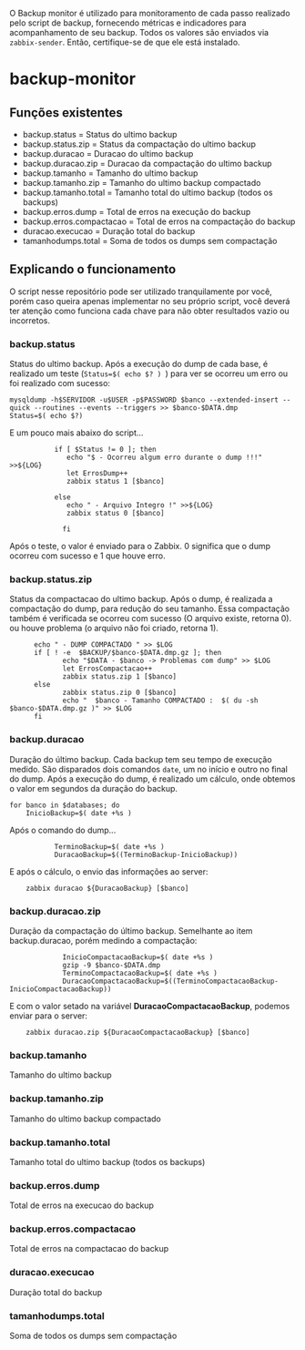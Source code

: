 O Backup monitor é utilizado para monitoramento de cada passo realizado pelo script de backup, fornecendo métricas e indicadores para acompanhamento de seu backup. Todos os valores são enviados via ```zabbix-sender```. Então, certifique-se de que ele está instalado.

# backup-monitor
## Funções existentes
* backup.status = Status do ultimo backup
* backup.status.zip = Status da compactação do ultimo backup
* backup.duracao = Duracao do ultimo backup
* backup.duracao.zip = Duracao da compactação do ultimo backup
* backup.tamanho = Tamanho do ultimo backup
* backup.tamanho.zip = Tamanho do ultimo backup compactado
* backup.tamanho.total = Tamanho total do ultimo backup (todos os backups)
* backup.erros.dump = Total de erros na execução do backup
* backup.erros.compactacao = Total de erros na compactação do backup
* duracao.execucao = Duração total do backup
* tamanhodumps.total = Soma de todos os dumps sem compactação


## Explicando o funcionamento
O script nesse repositório pode ser utilizado tranquilamente por você, porém caso queira apenas implementar no seu próprio script, você deverá ter atenção como funciona cada chave para não obter resultados vazio ou incorretos.

### backup.status
Status do ultimo backup. Após a execução do dump de cada base, é realizado um teste (```Status=$( echo $? ) ```) para ver se ocorreu um erro ou foi realizado com sucesso:

 ```shell
 mysqldump -h$SERVIDOR -u$USER -p$PASSWORD $banco --extended-insert --quick --routines --events --triggers >> $banco-$DATA.dmp
 Status=$( echo $?)
  ```
  E um pouco mais abaixo do script...

```shell
           if [ $Status != 0 ]; then
              echo "$ - Ocorreu algum erro durante o dump !!!" >>${LOG}
              let ErrosDump++
              zabbix status 1 [$banco]

           else
              echo " - Arquivo Integro !" >>${LOG}
              zabbix status 0 [$banco]

             fi
```
 
  Após o teste, o valor é enviado para o Zabbix. 0 significa que o dump ocorreu com sucesso e 1 que houve erro.
  
### backup.status.zip
Status da compactacao do ultimo backup. Após o dump, é realizada a compactação do dump, para redução do seu tamanho. Essa compactação também é verificada se ocorreu com sucesso (O arquivo existe, retorna 0). ou houve problema (o arquivo não foi criado, retorna 1).
 
 ```shell
       echo " - DUMP COMPACTADO " >> $LOG
       if [ ! -e  $BACKUP/$banco-$DATA.dmp.gz ]; then
              echo "$DATA - $banco -> Problemas com dump" >> $LOG
              let ErrosCompactacao++
              zabbix status.zip 1 [$banco]
       else
              zabbix status.zip 0 [$banco]
              echo "  $banco - Tamanho COMPACTADO :  $( du -sh $banco-$DATA.dmp.gz )" >> $LOG
       fi
```

### backup.duracao
Duração do último backup. Cada backup tem seu tempo de execução medido. São disparados dois comandos ```date```, um no início e outro no final do dump. Após a execução do dump, é realizado um cálculo, onde obtemos o valor em segundos da duração do backup.

```shell
for banco in $databases; do
    InicioBackup=$( date +%s )
```
Após o comando do dump...
```shell
           TerminoBackup=$( date +%s )
           DuracaoBackup=$((TerminoBackup-InicioBackup))
```
E após o cálculo, o envio das informações ao server:
```shell
    zabbix duracao ${DuracaoBackup} [$banco]
```

### backup.duracao.zip
Duração da compactação do último backup. Semelhante ao item backup.duracao, porém medindo a compactação:
```shell
             InicioCompactacaoBackup=$( date +%s )
             gzip -9 $banco-$DATA.dmp
             TerminoCompactacaoBackup=$( date +%s )
             DuracaoCompactacaoBackup=$((TerminoCompactacaoBackup-InicioCompactacaoBackup))
```
E com o valor setado na variável **DuracaoCompactacaoBackup**, podemos enviar para o server:
```shell
    zabbix duracao.zip ${DuracaoCompactacaoBackup} [$banco]
```


### backup.tamanho
Tamanho do ultimo backup

### backup.tamanho.zip
Tamanho do ultimo backup compactado

### backup.tamanho.total
Tamanho total do ultimo backup (todos os backups)

### backup.erros.dump
Total de erros na execucao do backup

### backup.erros.compactacao
Total de erros na compactacao do backup

### duracao.execucao
Duração total do backup

### tamanhodumps.total
Soma de todos os dumps sem compactação
